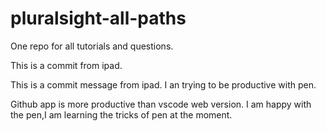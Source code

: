 # pluralsight-all-paths


One repo for all tutorials and questions.


This is a commit from ipad. 

This is a commit message from ipad. I an trying to be productive with pen.

Github app is more productive than vscode web version. I am happy with the pen,I am learning the tricks of
pen at the moment.


